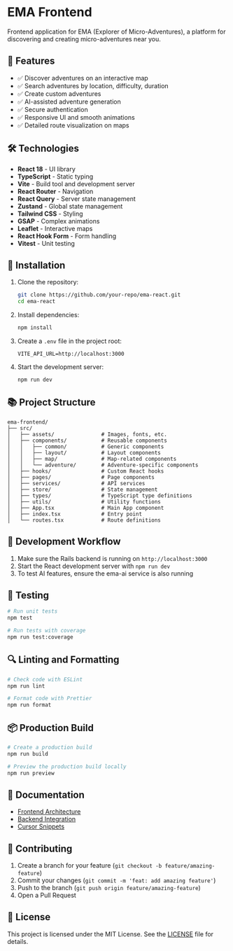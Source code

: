 # EMA Frontend

Frontend application for EMA (Explorer of Micro-Adventures), a platform for discovering and creating micro-adventures near you.

## 🌟 Features

- ✅ Discover adventures on an interactive map
- ✅ Search adventures by location, difficulty, duration
- ✅ Create custom adventures
- ✅ AI-assisted adventure generation
- ✅ Secure authentication
- ✅ Responsive UI and smooth animations
- ✅ Detailed route visualization on maps

## 🛠️ Technologies

- **React 18** - UI library
- **TypeScript** - Static typing
- **Vite** - Build tool and development server
- **React Router** - Navigation
- **React Query** - Server state management
- **Zustand** - Global state management
- **Tailwind CSS** - Styling
- **GSAP** - Complex animations
- **Leaflet** - Interactive maps
- **React Hook Form** - Form handling
- **Vitest** - Unit testing

## 🚀 Installation

1. Clone the repository:

   ```bash
   git clone https://github.com/your-repo/ema-react.git
   cd ema-react
   ```

2. Install dependencies:

   ```bash
   npm install
   ```

3. Create a `.env` file in the project root:

   ```
   VITE_API_URL=http://localhost:3000
   ```

4. Start the development server:
   ```bash
   npm run dev
   ```

## 📚 Project Structure

```
ema-frontend/
├── src/
│   ├── assets/               # Images, fonts, etc.
│   ├── components/           # Reusable components
│   │   ├── common/           # Generic components
│   │   ├── layout/           # Layout components
│   │   ├── map/              # Map-related components
│   │   └── adventure/        # Adventure-specific components
│   ├── hooks/                # Custom React hooks
│   ├── pages/                # Page components
│   ├── services/             # API services
│   ├── store/                # State management
│   ├── types/                # TypeScript type definitions
│   ├── utils/                # Utility functions
│   ├── App.tsx               # Main App component
│   ├── index.tsx             # Entry point
│   └── routes.tsx            # Route definitions
```

## 🔄 Development Workflow

1. Make sure the Rails backend is running on `http://localhost:3000`
2. Start the React development server with `npm run dev`
3. To test AI features, ensure the ema-ai service is also running

## 🧪 Testing

```bash
# Run unit tests
npm test

# Run tests with coverage
npm run test:coverage
```

## 🔍 Linting and Formatting

```bash
# Check code with ESLint
npm run lint

# Format code with Prettier
npm run format
```

## 📦 Production Build

```bash
# Create a production build
npm run build

# Preview the production build locally
npm run preview
```

## 📝 Documentation

- [Frontend Architecture](./docs/FRONTEND_ARCHITECTURE.md)
- [Backend Integration](./docs/BACKEND_INTEGRATION.md)
- [Cursor Snippets](./docs/CURSOR_SNIPPETS.md)

## 🤝 Contributing

1. Create a branch for your feature (`git checkout -b feature/amazing-feature`)
2. Commit your changes (`git commit -m 'feat: add amazing feature'`)
3. Push to the branch (`git push origin feature/amazing-feature`)
4. Open a Pull Request

## 📄 License

This project is licensed under the MIT License. See the [LICENSE](LICENSE) file for details.
